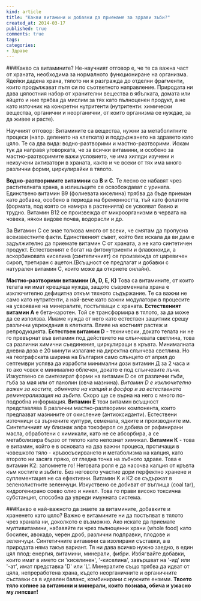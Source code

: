 ```yaml
---
kind: article
title: "Какви витамини и добавки да приемаме за здрави зъби?"
created_at: 2014-03-17 
published: true
comments: true
tags:
categories:
- Здраве
--- 
```

###Какво са витамините? 
Не-научният отговор е, че те са важна част от храната, необходима за нормалното функциониране на организма. Ядейки дадена храна, тялото ни я разгражда до отделни фрагменти, които продължават пътя си по съответното направление. Природата ни дава цялостния набор от хранителни вещества в ябълката, домата или яйцето и ние трябва да мислим за тях като пълноценен продукт, а не като източник на конкретни нутритенти (нутритенти: химически вещества, органични и неорганични, от които организма се нуждае, за да живее и расте).

Научният отговор: Витамините са вещества, нужни за метаболитните процеси (напр. деленето на клетката) и поддържането на здравето като цяло. Те са два вида: водно-разтворими и мастно-разтворими.
Искам тук да направя уговорката, че за всички витамини, и особено за мастно-разтворимите важи условието, че има хиляди изучени и неизучени активатори в храната, както и че всеки от тях има много различни форми, циркулирайки в тялото.

**Водно-разтворимите витамини** са **В** и **С**. Те лесно се набавят чрез растителната храна, а излишъците се освобождават с урината. Единствено витамин В9 (фолиевата киселина) трябва да бъде приеман като добавка, особено в периода на бременността, тъй като фолатите (формата, под която се намира в растенията) се усвояват бавно и трудно. Витамин В12 се произвежда от микроорганизми в червата на човека, някои видове почва, водорасли и др.

За Витамин С се знае толкова много от всеки, че смятам да пропусна всеизвестните факти. Единственият съвет, който бих искала да ви дам е задължително да приемате витамин С от храната, а не като синтетичен продукт. Естественият е богат на фитонутриенти и флавоноиди, а аскорбиновата киселина (синтетичният) се произвежда от царевичен сироп, третиран с ацетон.(Всъщност се предлагат и добавки с натурален витамин С, които може да откриете онлайн).

**Мастно-разтворими витамини (А, D, Е, К)**
Това са витамините, от които телата ни имат крещяща нужда, защото съвременната храна е изключително дефицитна откъм тяхното съдържание. Те са важни не само като нутритенти, а най-вече като важни модулатори в процесите на усвояване на минералите, постъпващи с храната.
**Естественият витамин А** е бета-каротен. Той се трансформира в тялото, за да може да се използва. Имаме нужда от него като естествен защитник срещу различни увреждания в клетката. Влияе на костният растеж и репродукцията.
**Естествен витамин D** - технически, докато телата ни не го превърнат във витамин под действието на слънчевата светлина, това са различни химични съединения, циркулиращи в кръвта. Минималната дневна доза е 20 минути излагане на директна слънчева светлина. Но на географската ширина на България само слънцето от април до септември успява да изработи минимални дози витамин Д за 2 часа и то ако човек е минимално облечен, докато е под слънчевите лъчи. Изкуствено се синтезират форми на витамин D се от различни гъби, гъба за мая или от ланолин (овча мазнина). *Витамин D е изключително важен за костите, обмяната на калций и фосфор и за естествената реминерализация на зъбите.* Скоро ще се върна на него с много по-подробна информация. 
**Витамин Е** този витамин всъщност представлява 8 различни мастно-разтворими компонента, които предпазват мазнините от окисление (антиоксиданти). Естествени източници са зърнените култури, семената, ядките и производните им. Синтетичният му близнак алфа токоферол се добива от рафинирани масла, обработени с химикали, като не се абсорбира, а се метаболизира бързо от тялото като непознат химикал.
**Витамин К** - това е витамин, който е в основата на два важни процеса, протичащи в човешкото тяло - кръвосъсирването и метаболизма на калция, като второто ни засяга пряко, от гледна точка на зъбното здраве. Това е витамин К2: запомнете го! Неговата роля е да насочва калция от кръвта към костите и зъбите. Без неговото участие дори перфектно хранене и суплементация не са ефективни. 
Витамин К и К2 се съдържат в зеленолистните зеленчуци. Изкуствено се добиват от въглища (coal tar), хидрогенирано соево олио и никел. Това го прави високо токсична субстанция, способна да увреди имунната система.

###Какво е най-важното да знаете за витамините, добавките и храненето като цяло?
Важно е витамините ни да постъпват в тялото чрез храната ни, доколкото е възможно. Ако искате да приемате мултивитамини, набавяйте ги чрез пълноценни храни (whole food) като босилек, авокадо, черен дроб, различни подправки, плодове и зеленчуци. Синтетичните витамини са изолирани съставки, а в природата няма такъв вариант. Тя ни дава всичко нужно заедно, в един цял плод: енергия, витамини, минерали, фибри. Избягвайте добавки, които имат в името си 'киселинен', '-киселина', завършват на '-ид' или '-ат', имат представка 'D' или 'L'. Минералите също трябва да идват от цяла, непреработена храна, където неорганичните и органичните съставки са в идеален баланс, комбинирани с нужните ензими. **Твоето тяло копнее за витамини и минерали, които познава, обича и ужасно му липсват!**